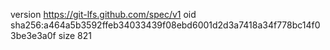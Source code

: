 version https://git-lfs.github.com/spec/v1
oid sha256:a464a5b3592ffeb34033439f08ebd6001d2d3a7418a34f778bc14f03be3e3a0f
size 821
